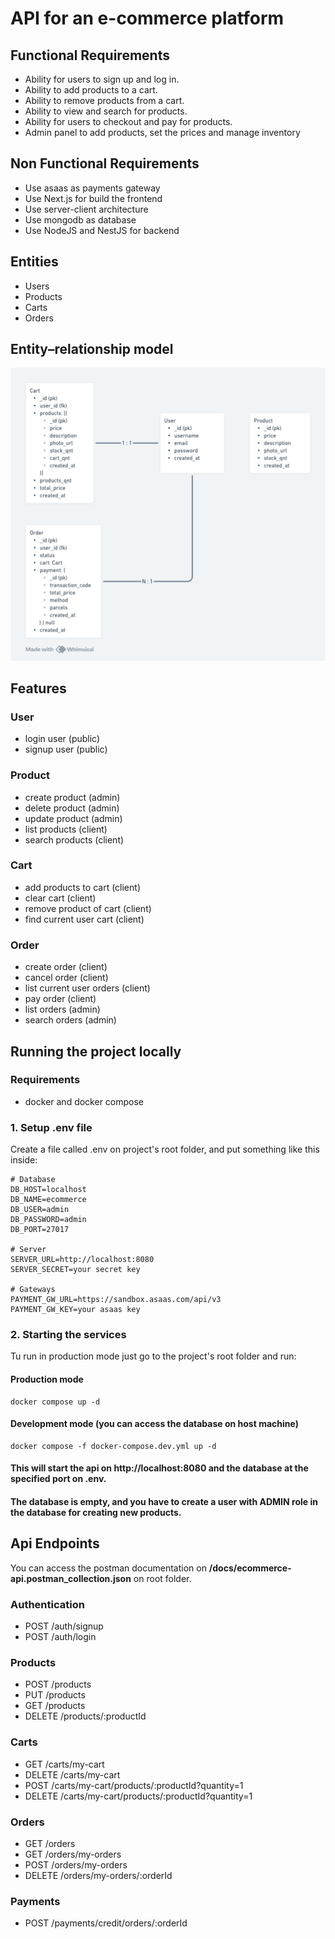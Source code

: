 # API for an e-commerce platform

## Functional Requirements

- Ability for users to sign up and log in.
- Ability to add products to a cart.
- Ability to remove products from a cart.
- Ability to view and search for products.
- Ability for users to checkout and pay for products.
- Admin panel to add products, set the prices and manage inventory

## Non Functional Requirements

- Use asaas as payments gateway
- Use Next.js for build the frontend
- Use server-client architecture
- Use mongodb as database
- Use NodeJS and NestJS for backend

## Entities

- Users
- Products
- Carts
- Orders

## Entity–relationship model

<img src="./docs/erd-ecommerce-api.png" alt="ERD" />

## Features

### User

- login user (public)
- signup user (public)

### Product

- create product (admin)
- delete product (admin)
- update product (admin)
- list products (client)
- search products (client)

### Cart

- add products to cart (client)
- clear cart (client)
- remove product of cart (client)
- find current user cart (client)

### Order

- create order (client)
- cancel order (client)
- list current user orders (client)
- pay order (client)
- list orders (admin)
- search orders (admin)

## Running the project locally

### Requirements

- docker and docker compose

### 1. Setup .env file

Create a file called .env on project's root folder, and put something like this inside:

```
# Database
DB_HOST=localhost
DB_NAME=ecommerce
DB_USER=admin
DB_PASSWORD=admin
DB_PORT=27017

# Server
SERVER_URL=http://localhost:8080
SERVER_SECRET=your secret key

# Gateways
PAYMENT_GW_URL=https://sandbox.asaas.com/api/v3
PAYMENT_GW_KEY=your asaas key
```

### 2. Starting the services

Tu run in production mode just go to the project's root folder and run:

#### Production mode

```
docker compose up -d
```

#### Development mode (you can access the database on host machine)

```
docker compose -f docker-compose.dev.yml up -d
```

#### This will start the api on http://localhost:8080 and the database at the specified port on .env.

#### The database is empty, and you have to create a user with ADMIN role in the database for creating new products.

## Api Endpoints

You can access the postman documentation on **/docs/ecommerce-api.postman_collection.json** on root folder.

### Authentication

- POST /auth/signup
- POST /auth/login

### Products

- POST /products
- PUT /products
- GET /products
- DELETE /products/:productId

### Carts

- GET /carts/my-cart
- DELETE /carts/my-cart
- POST /carts/my-cart/products/:productId?quantity=1
- DELETE /carts/my-cart/products/:productId?quantity=1

### Orders

- GET /orders
- GET /orders/my-orders
- POST /orders/my-orders
- DELETE /orders/my-orders/:orderId

### Payments

- POST /payments/credit/orders/:orderId
